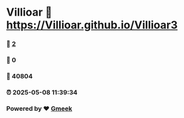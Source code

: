 # Villioar :link: https://Villioar.github.io/Villioar3 
### :page_facing_up: [2](https://Villioar.github.io/Villioar3/tag.html) 
### :speech_balloon: 0 
### :hibiscus: 40804 
### :alarm_clock: 2025-05-08 11:39:34 
### Powered by :heart: [Gmeek](https://github.com/Meekdai/Gmeek)
